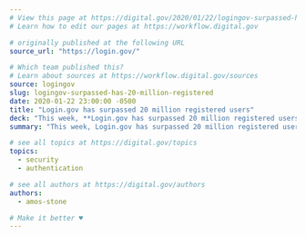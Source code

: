 ```yaml
---
# View this page at https://digital.gov/2020/01/22/logingov-surpassed-has-20-million-registered
# Learn how to edit our pages at https://workflow.digital.gov

# originally published at the following URL
source_url: "https://login.gov/"

# Which team published this?
# Learn about sources at https://workflow.digital.gov/sources
source: logingov
slug: logingov-surpassed-has-20-million-registered
date: 2020-01-22 23:00:00 -0500
title: "Login.gov has surpassed 20 million registered users"
deck: "This week, **Login.gov has surpassed 20 million registered users!** :tada: Congratulations to the team for hitting this milestone while keeping the product simple and secure for the public."
summary: "This week, Login.gov has surpassed 20 million registered users! Congratulations to the team for hitting this milestone while keeping the product simple and secure for the public."

# see all topics at https://digital.gov/topics
topics: 
  - security
  - authentication

# see all authors at https://digital.gov/authors
authors: 
  - amos-stone

# Make it better ♥
---
```

